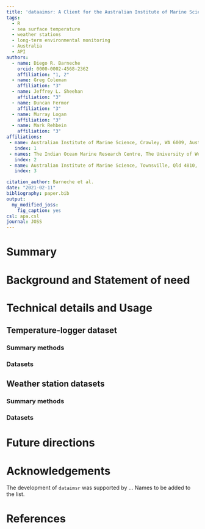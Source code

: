 ```yaml
---
title: 'dataaimsr: A Client for the Australian Institute of Marine Science Data Platform API which provides easy access to AIMS Data Platform'
tags:
  - R
  - sea surface temperature
  - weather stations
  - long-term environmental monitoring
  - Australia
  - API
authors:
  - name: Diego R. Barneche
    orcid: 0000-0002-4568-2362
    affiliation: "1, 2"
  - name: Greg Coleman
    affiliation: "3"
  - name: Jeffrey L. Sheehan
    affiliation: "3"
  - name: Duncan Fermor
    affiliation: "3"
  - name: Murray Logan
    affiliation: "3"
  - name: Mark Rehbein
    affiliation: "3"
affiliations:
 - name: Australian Institute of Marine Science, Crawley, WA 6009, Australia
   index: 1
 - names: The Indian Ocean Marine Research Centre, The University of Western Australia, Crawley, WA 6009, Australia
   index: 2
 - name: Australian Institute of Marine Science, Townsville, Qld 4810, Australia
   index: 3

citation_author: Barneche et al.
date: "2021-02-11"
bibliography: paper.bib
output:
  my_modified_joss:
    fig_caption: yes
csl: apa.csl
journal: JOSS
---
```


# Summary

# Background and Statement of need

# Technical details and Usage

## Temperature-logger dataset

### Summary methods

### Datasets

## Weather station datasets

### Summary methods

### Datasets

# Future directions
  
# Acknowledgements

The development of `dataimsr` was supported by ... Names to be added to the list.

# References
